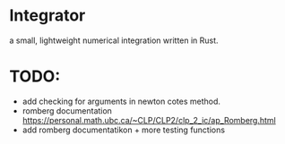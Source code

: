 # Integrator
a small, lightweight numerical integration written in Rust.


# TODO: 
 - add checking for arguments in newton cotes method.
 - romberg documentation https://personal.math.ubc.ca/~CLP/CLP2/clp_2_ic/ap_Romberg.html
 - add romberg documentatikon + more testing functions
